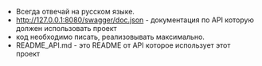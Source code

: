 - Всегда отвечай на русском языке.
- http://127.0.0.1:8080/swagger/doc.json - документация по API которую должен использовать проект
- код необходимо писать, реализовывать максимально.
- README_API.md - это README от API которое использует этот проект